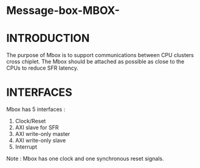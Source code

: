 # Message-box-MBOX-

# INTRODUCTION

The purpose of Mbox is to support communications between CPU clusters cross chiplet. The Mbox should  be attached as possible as close to the CPUs to reduce SFR latency. 

# INTERFACES

Mbox has 5 interfaces :
1. Clock/Reset
2. AXI slave for SFR
3. AXI write-only master
4. AXI write-only slave
5. Interrupt

Note : Mbox has one clock and one synchronous reset signals.

